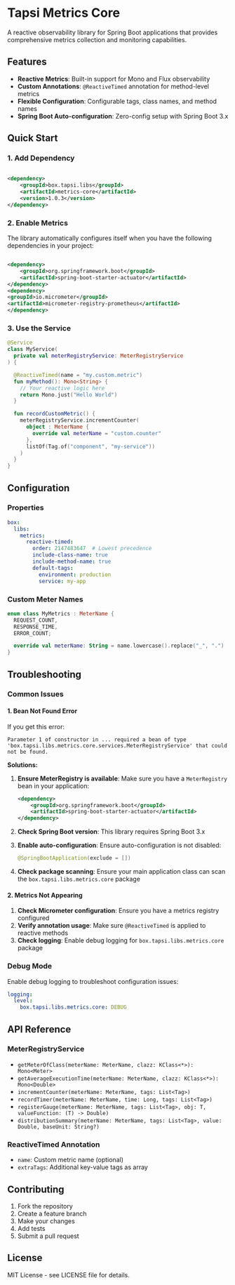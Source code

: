 # Tapsi Metrics Core

A reactive observability library for Spring Boot applications that provides comprehensive metrics collection and
monitoring capabilities.

## Features

- **Reactive Metrics**: Built-in support for Mono and Flux observability
- **Custom Annotations**: `@ReactiveTimed` annotation for method-level metrics
- **Flexible Configuration**: Configurable tags, class names, and method names
- **Spring Boot Auto-configuration**: Zero-config setup with Spring Boot 3.x

## Quick Start

### 1. Add Dependency

```xml

<dependency>
    <groupId>box.tapsi.libs</groupId>
    <artifactId>metrics-core</artifactId>
    <version>1.0.3</version>
</dependency>
```

### 2. Enable Metrics

The library automatically configures itself when you have the following dependencies in your project:

```xml

<dependency>
    <groupId>org.springframework.boot</groupId>
    <artifactId>spring-boot-starter-actuator</artifactId>
</dependency>
<dependency>
<groupId>io.micrometer</groupId>
<artifactId>micrometer-registry-prometheus</artifactId>
</dependency>
```

### 3. Use the Service

```kotlin
@Service
class MyService(
  private val meterRegistryService: MeterRegistryService
) {

  @ReactiveTimed(name = "my.custom.metric")
  fun myMethod(): Mono<String> {
    // Your reactive logic here
    return Mono.just("Hello World")
  }

  fun recordCustomMetric() {
    meterRegistryService.incrementCounter(
      object : MeterName {
        override val meterName = "custom.counter"
      },
      listOf(Tag.of("component", "my-service"))
    )
  }
}
```

## Configuration

### Properties

```yaml
box:
  libs:
    metrics:
      reactive-timed:
        order: 2147483647  # Lowest precedence
        include-class-name: true
        include-method-name: true
        default-tags:
          environment: production
          service: my-app
```

### Custom Meter Names

```kotlin
enum class MyMetrics : MeterName {
  REQUEST_COUNT,
  RESPONSE_TIME,
  ERROR_COUNT;

  override val meterName: String = name.lowercase().replace("_", ".")
}
```

## Troubleshooting

### Common Issues

#### 1. Bean Not Found Error

If you get this error:

```
Parameter 1 of constructor in ... required a bean of type 'box.tapsi.libs.metrics.core.services.MeterRegistryService' that could not be found.
```

**Solutions:**

1. **Ensure MeterRegistry is available**: Make sure you have a `MeterRegistry` bean in your application:
   ```xml
   <dependency>
       <groupId>org.springframework.boot</groupId>
       <artifactId>spring-boot-starter-actuator</artifactId>
   </dependency>
   ```

2. **Check Spring Boot version**: This library requires Spring Boot 3.x

3. **Enable auto-configuration**: Ensure auto-configuration is not disabled:
   ```kotlin
   @SpringBootApplication(exclude = [])
   ```

4. **Check package scanning**: Ensure your main application class can scan the `box.tapsi.libs.metrics.core` package

#### 2. Metrics Not Appearing

1. **Check Micrometer configuration**: Ensure you have a metrics registry configured
2. **Verify annotation usage**: Make sure `@ReactiveTimed` is applied to reactive methods
3. **Check logging**: Enable debug logging for `box.tapsi.libs.metrics.core` package

### Debug Mode

Enable debug logging to troubleshoot configuration issues:

```yaml
logging:
  level:
    box.tapsi.libs.metrics.core: DEBUG
```

## API Reference

### MeterRegistryService

- `getMeterOfClass(meterName: MeterName, clazz: KClass<*>): Mono<Meter>`
- `getAverageExecutionTime(meterName: MeterName, clazz: KClass<*>): Mono<Double>`
- `incrementCounter(meterName: MeterName, tags: List<Tag>)`
- `recordTimer(meterName: MeterName, time: Long, tags: List<Tag>)`
- `registerGauge(meterName: MeterName, tags: List<Tag>, obj: T, valueFunction: (T) -> Double)`
- `distributionSummary(meterName: MeterName, tags: List<Tag>, value: Double, baseUnit: String?)`

### ReactiveTimed Annotation

- `name`: Custom metric name (optional)
- `extraTags`: Additional key-value tags as array

## Contributing

1. Fork the repository
2. Create a feature branch
3. Make your changes
4. Add tests
5. Submit a pull request

## License

MIT License - see LICENSE file for details.
